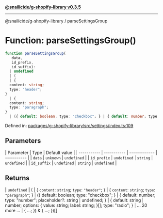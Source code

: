 [**@snailicide/g-shopify-library v0.3.5**](../README.md)

---

[@snailicide/g-shopify-library](../README.md) / parseSettingsGroup

# Function: parseSettingsGroup()

```ts
function parseSettingsGroup(
   data,
   id_prefix,
   id_suffix):
  | undefined
  | (
  | {
  content: string;
  type: "header";
}
  | {
  content: string;
  type: "paragraph";
}
  | ({ default: boolean; type: "checkbox"; } | { default: number; type: "number"; placeholder?: string | undefined; } | { default: string | number; options: { value: string; label: string; }[]; type: "radio"; } | ... 20 more ... | { ...; }) & { ...; })[];
```

Defined in:
[packages/g-shopify-library/src/settings/index.ts:109](https://github.com/gbtunney/snailicide-monorepo/blob/master/packages/g-shopify-library/src/settings/index.ts#L109)

## Parameters

| Parameter   | Type        | Default value |
| ----------- | ----------- | ------------- | ----------- |
| `data`      | `unknown`   | `undefined`   |
| `id_prefix` | `undefined` | `string`      | `undefined` |
| `id_suffix` | `undefined` | `string`      | `undefined` |

## Returns

| `undefined` | ( | { `content`: `string`; `type`: `"header"`; } | { `content`:
`string`; `type`: `"paragraph"`; } | ({ default: boolean; type: "checkbox"; } |
{ default: number; type: "number"; placeholder?: string | undefined; } | {
default: string | number; options: { value: string; label: string; }\[]; type:
"radio"; } | ... 20 more ... | { ...; }) & { ...; })\[]
